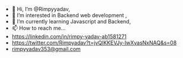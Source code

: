 - 👋 Hi, I’m @Rimpyyadav, 
- 👀 I’m interested in Backend web development , 
- 🌱 I’m currently learning Javascript and Backend,
- 📫 How to reach me...
- https://linkedin.com/in/rimpy-yadav-ab1581271
- https://twitter.com/Rimpyadav?t=jvQIKKEVJy-IwXyasNxNAQ&s=08
- rimpyyadav353@gmail.com

<!---
Rimpyyadav/Rimpyyadav is a ✨ special ✨ repository because its `README.md` (this file) appears on your GitHub profile.
You can click the Preview link to take a look at your changes.
--->
